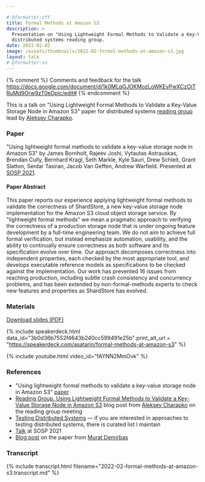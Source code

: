 ```yaml
---

# @formatter:off
title: Formal Methods at Amazon S3
description: >
  Presentation on "Using Lightweight Formal Methods to Validate a Key-Value Storage Node in Amazon S3" paper for
  distributed systems reading group.
date: 2022-02-02
image: /assets/thumbnails/2022-02-formal-methods-at-amazon-s3.jpg
layout: talk
# @formatter:on
---
```


{% comment %}
Comments and feedback for the talk https://docs.google.com/document/d/1k0MLqGJOKMozLoWKEvPwXCzOiTRuMd9Orw9zT0eDpic/edit#
{% endcomment %}

This is a talk on "Using Lightweight Formal Methods to Validate a Key-Value Storage Node in Amazon S3"
paper for distributed systems [reading group](http://charap.co/category/reading-group/)
lead by [Aleksey Charapko](https://twitter.com/AlekseyCharapko).

### Paper

"Using lightweight formal methods to validate a key-value storage node in Amazon S3"
by James Bornholt, Rajeev Joshi, Vytautas Astrauskas, Brendan Cully, Bernhard Kragl,
Seth Markle, Kyle Sauri, Drew Schleit, Grant Slatton, Serdar Tasiran, Jacob Van Geffen,
Andrew Warfield. Presented at [SOSP 2021](https://dl.acm.org/doi/abs/10.1145/3477132.3483540).

#### Paper Abstract

This paper reports our experience applying lightweight formal methods to validate the correctness
of ShardStore, a new key-value storage node implementation for the Amazon S3 cloud object storage service.
By "lightweight formal methods" we mean a pragmatic approach to verifying the correctness
of a production storage node that is under ongoing feature development by a full-time engineering team.
We do not aim to achieve full formal verification, but instead emphasize automation, usability,
and the ability to continually ensure correctness as both software and its specification evolve over time.
Our approach decomposes correctness into independent properties, each checked by the most appropriate tool,
and develops executable reference models as specifications to be checked against the implementation.
Our work has prevented 16 issues from reaching production, including subtle crash consistency and
concurrency problems, and has been extended by non-formal-methods experts to check new
features and properties as ShardStore has evolved.

### Materials

[Download slides (PDF)](/assets/talks/2022-02-formal-methods-at-amazon-S3.pdf)

{% include speakerdeck.html
data_id="3b0d36b7552f4643b240cc599491e25b"
print_alt_url = "https://speakerdeck.com/asatarin/formal-methods-at-amazon-s3"
%}

{% include youtube.html video_id="fAYNN2MmOvk" %}

### References

- "Using lightweight formal methods to validate a key-value storage node in Amazon S3"
  [paper](https://dl.acm.org/doi/abs/10.1145/3477132.3483540)
- [Reading Group. Using Lightweight Formal Methods to Validate a Key-Value Storage Node in Amazon S3](http://charap.co/reading-group-using-lightweight-formal-methods-to-validate-a-key-value-storage-node-in-amazon-s3/)
  blog post from [Aleksey Charapko](http://charap.co/about-me/) on the reading group meeting
- [Testing Distributed Systems](/testing-distributed-systems/) — if you are interested
  in approaches to testing distributed systems, there is curated list I maintain
- [Talk](https://youtu.be/YdxvOPenjWI) at SOSP 2021
- [Blog post](http://muratbuffalo.blogspot.com/2021/10/using-lightweight-formal-methods-to.html) on the paper
  from [Murat Demirbas](https://twitter.com/muratdemirbas)

### Transcript

{% include transcript.html filename="2022-02-formal-methods-at-amazon-s3.transcript.md" %}
